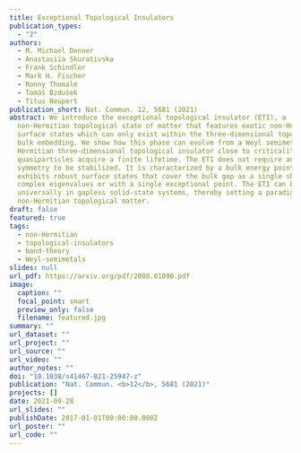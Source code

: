 ```yaml
---
title: Exceptional Topological Insulators
publication_types:
  - "2"
authors:
  - M. Michael Denner
  - Anastasiia Skurativska
  - Frank Schindler
  - Mark H. Fischer
  - Ronny Thomale
  - Tomáš Bzdušek
  - Titus Neupert
publication_short: Nat. Commun. 12, 5681 (2021)
abstract: We introduce the exceptional topological insulator (ETI), a
  non-Hermitian topological state of matter that features exotic non-Hermitian
  surface states which can only exist within the three-dimensional topological
  bulk embedding. We show how this phase can evolve from a Weyl semimetal or
  Hermitian three-dimensional topological insulator close to criticality when
  quasiparticles acquire a finite lifetime. The ETI does not require any
  symmetry to be stabilized. It is characterized by a bulk energy point gap, and
  exhibits robust surface states that cover the bulk gap as a single sheet of
  complex eigenvalues or with a single exceptional point. The ETI can be induced
  universally in gapless solid-state systems, thereby setting a paradigm for
  non-Hermitian topological matter.
draft: false
featured: true
tags:
  - non-Hermitian
  - topological-insulators
  - band-theory
  - Weyl-semimetals
slides: null
url_pdf: https://arxiv.org/pdf/2008.01090.pdf
image:
  caption: ""
  focal_point: smart
  preview_only: false
  filename: featured.jpg
summary: ""
url_dataset: ""
url_project: ""
url_source: ""
url_video: ""
author_notes: ""
doi: "10.1038/s41467-021-25947-z"
publication: "Nat. Commun. <b>12</b>, 5681 (2021)"
projects: []
date: 2021-09-28
url_slides: ""
publishDate: 2017-01-01T00:00:00.000Z
url_poster: ""
url_code: ""
---
```

